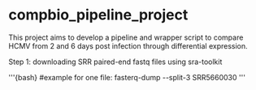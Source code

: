 # compbio_pipeline_project

This project aims to develop a pipeline and wrapper script to compare HCMV from 2 and 6 days post infection through differential expression.

Step 1: downloading SRR paired-end fastq files using sra-toolkit

'''{bash}
#example for one file:
fasterq-dump --split-3 SRR5660030
'''
